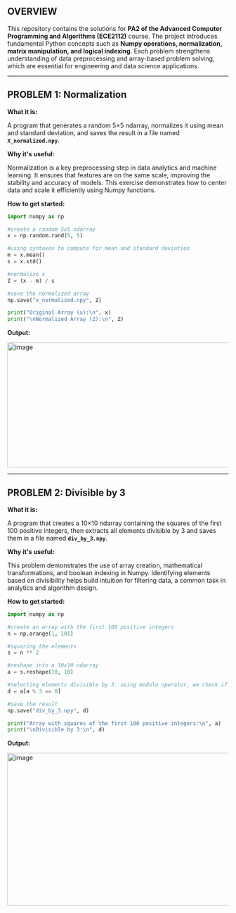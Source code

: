 ## OVERVIEW

This repository contains the solutions for **PA2 of the Advanced Computer Programming and Algorithms (ECE2112)** course. The project introduces fundamental Python concepts such as **Numpy operations, normalization, matrix manipulation, and logical indexing**. Each problem strengthens understanding of data preprocessing and array-based problem solving, which are essential for engineering and data science applications.

---

## PROBLEM 1: Normalization

**What it is:**

A program that generates a random 5×5 ndarray, normalizes it using mean and standard deviation, and saves the result in a file named **`X_normalized.npy`**.

**Why it's useful:**

Normalization is a key preprocessing step in data analytics and machine learning. It ensures that features are on the same scale, improving the stability and accuracy of models. This exercise demonstrates how to center data and scale it efficiently using Numpy functions.

**How to get started:**

```python
import numpy as np

#create a random 5x5 ndarray
x = np.random.rand(5, 5)

#using syntaxex to compute for mean and standard deviation
m = x.mean()
s = x.std()

#normalize x
Z = (x - m) / s

#save the normalized array
np.save("x_normalized.npy", Z)

print("Original Array (x):\n", x)
print("\nNormalized Array (Z):\n", Z)
```

**Output:**

<img width="575" height="284" alt="image" src="https://github.com/user-attachments/assets/b480cb36-3467-4528-bf1f-9f36923ec880" />


---

## PROBLEM 2: Divisible by 3

**What it is:**

A program that creates a 10×10 ndarray containing the squares of the first 100 positive integers, then extracts all elements divisible by 3 and saves them in a file named **`div_by_3.npy`**.

**Why it's useful:**

This problem demonstrates the use of array creation, mathematical transformations, and boolean indexing in Numpy. Identifying elements based on divisibility helps build intuition for filtering data, a common task in analytics and algorithm design.

**How to get started:**

```python
import numpy as np

#create an array with the first 100 positive integers
n = np.arange(1, 101)

#squaring the elements
s = n ** 2

#reshape into a 10x10 ndarray 
a = s.reshape(10, 10)

#selecting elements divisible by 3. using modulo operator, we check if each element leaves remainder 0 when divided by 3.
d = a[a % 3 == 0]

#save the result
np.save("div_by_3.npy", d)

print("Array with squares of the first 100 positive integers:\n", a)
print("\nDivisible by 3:\n", d)
```

**Output:**

<img width="656" height="347" alt="image" src="https://github.com/user-attachments/assets/5980f75c-2aaf-48a9-9dc8-6e570cc4483f" />

